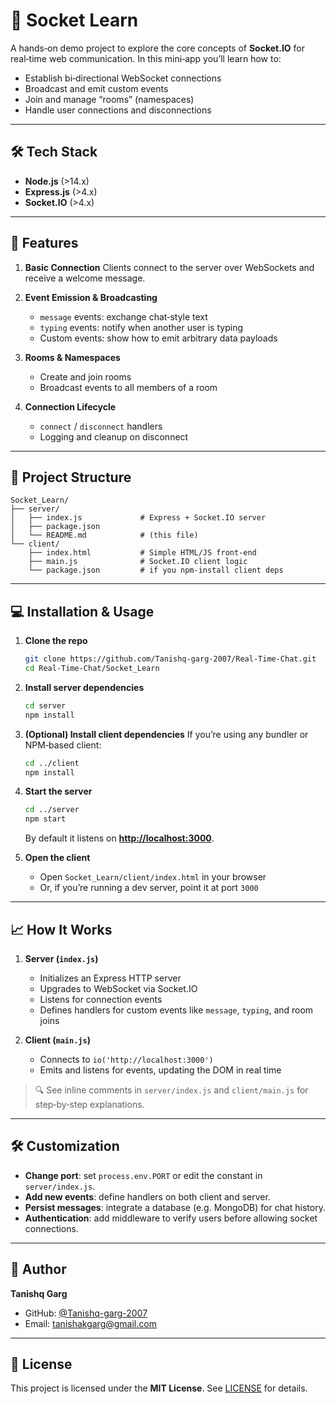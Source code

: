 # 🔌 Socket Learn

A hands‑on demo project to explore the core concepts of **Socket.IO** for real‑time web communication. In this mini‑app you’ll learn how to:

* Establish bi‑directional WebSocket connections
* Broadcast and emit custom events
* Join and manage “rooms” (namespaces)
* Handle user connections and disconnections

---

## 🛠️ Tech Stack

* **Node.js** (>14.x)
* **Express.js** (>4.x)
* **Socket.IO** (>4.x)

---

## 🚀 Features

1. **Basic Connection**
   Clients connect to the server over WebSockets and receive a welcome message.

2. **Event Emission & Broadcasting**

   * `message` events: exchange chat‑style text
   * `typing` events: notify when another user is typing
   * Custom events: show how to emit arbitrary data payloads

3. **Rooms & Namespaces**

   * Create and join rooms
   * Broadcast events to all members of a room

4. **Connection Lifecycle**

   * `connect` / `disconnect` handlers
   * Logging and cleanup on disconnect

---

## 📂 Project Structure

```
Socket_Learn/
├── server/
│   ├── index.js             # Express + Socket.IO server
│   ├── package.json
│   └── README.md            # (this file)
└── client/
    ├── index.html           # Simple HTML/JS front‑end
    ├── main.js              # Socket.IO client logic
    └── package.json         # if you npm‑install client deps
```

---

## 💻 Installation & Usage

1. **Clone the repo**

   ```bash
   git clone https://github.com/Tanishq-garg-2007/Real-Time-Chat.git
   cd Real-Time-Chat/Socket_Learn
   ```

2. **Install server dependencies**

   ```bash
   cd server
   npm install
   ```

3. **(Optional) Install client dependencies**
   If you’re using any bundler or NPM‑based client:

   ```bash
   cd ../client
   npm install
   ```

4. **Start the server**

   ```bash
   cd ../server
   npm start
   ```

   By default it listens on **[http://localhost:3000](http://localhost:3000)**.

5. **Open the client**

   * Open `Socket_Learn/client/index.html` in your browser
   * Or, if you’re running a dev server, point it at port `3000`

---

## 📈 How It Works

1. **Server (`index.js`)**

   * Initializes an Express HTTP server
   * Upgrades to WebSocket via Socket.IO
   * Listens for connection events
   * Defines handlers for custom events like `message`, `typing`, and room joins

2. **Client (`main.js`)**

   * Connects to `io('http://localhost:3000')`
   * Emits and listens for events, updating the DOM in real time

> 🔍 See inline comments in `server/index.js` and `client/main.js` for step‑by‑step explanations.

---

## 🛠️ Customization

* **Change port**: set `process.env.PORT` or edit the constant in `server/index.js`.
* **Add new events**: define handlers on both client and server.
* **Persist messages**: integrate a database (e.g. MongoDB) for chat history.
* **Authentication**: add middleware to verify users before allowing socket connections.

---

## 👤 Author

**Tanishq Garg**

* GitHub: [@Tanishq-garg-2007](https://github.com/Tanishq-garg-2007)
* Email: [tanishakgarg@gmail.com](mailto:tanishakgarg@gmail.com)

---

## 📄 License

This project is licensed under the **MIT License**.
See [LICENSE](../LICENSE) for details.
